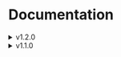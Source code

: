 # Documentation

<details>
<summary>v1.2.0</summary>

# LengthConverter

Same methods as previous version. This version adds the `replace` method.

## Methods

#### `replace(n : number) : LengthConverter`
Replaces the current value with `n` and returns `LengthConverter` instance. This method prevents the current value from being replaced by a negative number.

</details>

<details>
<summary>v1.1.0</summary>

# LengthConverter

Named export `UnitConverter.LengthConverter`

## Constructor
`new LengthConverter(LengthOptions) : LengthConverter`

Accepts `LengthOptions` and returns an instance of `LengthConverter`

### `LengthTypes`

`"cm" | "ft" | "in"`

### `LengthOptions`
```
{
  unit: LengthTypes
  value: number | undefined
}
```

## Methods

#### `to(LengthTypes) : LengthConverter`
Accepts `LengthTypes` and returns the `LengthConverter` instance

#### `value() : number`
Returns the latest converted number

# MassConverter

*tbd*

# VolumeConverter

*tbd*
</details>